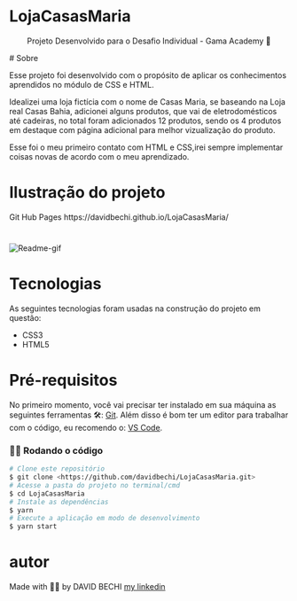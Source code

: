 # LojaCasasMaria
<p align="center">Projeto Desenvolvido para o Desafio Individual - Gama Academy 👊 </p>
# Sobre 
 
  <p>Esse projeto foi desenvolvido com o propósito de aplicar os conhecimentos aprendidos no módulo de CSS e HTML.</p>
  <p>Idealizei uma loja fictícia com o nome de Casas Maria, se baseando na Loja real Casas Bahia, adicionei alguns produtos, que vai de eletrodomésticos até cadeiras, no total foram adicionados 12 produtos, sendo os 4 produtos em destaque com página adicional para melhor vizualização do produto.</p>
  <p>Esse foi o meu primeiro contato com HTML e CSS,irei sempre implementar coisas novas de acordo com o meu aprendizado.</p>


# Ilustração do projeto
   <p> Git Hub Pages https://davidbechi.github.io/LojaCasasMaria/ <p>
   <h1 align="center"></h1>

   ![Readme-gif](https://user-images.githubusercontent.com/52297085/143527465-c388ed87-87a4-4e83-95f2-140c57a42e97.gif)
  
   
 # Tecnologias
  
  As seguintes tecnologias foram usadas na construção do projeto em questão:
     
  - CSS3 
  - HTML5 
# Pré-requisitos
No primeiro momento, você vai precisar ter instalado em sua máquina as seguintes ferramentas 🛠: 
<a href="https://git-scm.com">Git</a>.
 Além disso é bom ter um editor para trabalhar com o código, eu recomendo o: <a href="https://code.visualstudio.com/">VS Code</a>.
### 👨‍💻 Rodando o código
 ```bash
 # Clone este repositório
 $ git clone <https://github.com/davidbechi/LojaCasasMaria.git>
 # Acesse a pasta do projeto no terminal/cmd
 $ cd LojaCasasMaria
 # Instale as dependências
 $ yarn 
 # Execute a aplicação em modo de desenvolvimento
 $ yarn start
 ```
# autor
 Made with 👨‍💻 by DAVID BECHI <a href="https://www.linkedin.com/in/davidbechi/">my linkedin</a>
